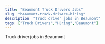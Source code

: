 ```yaml
---
title: "Beaumont Truck Drivers Jobs"
slug: "beaumont-truck-drivers-hiring"
description: "Truck driver jobs in Beaumont"
tags: ["Truck Drivers","Hiring","Beaumont"]
---
```


Truck driver jobs in Beaumont
